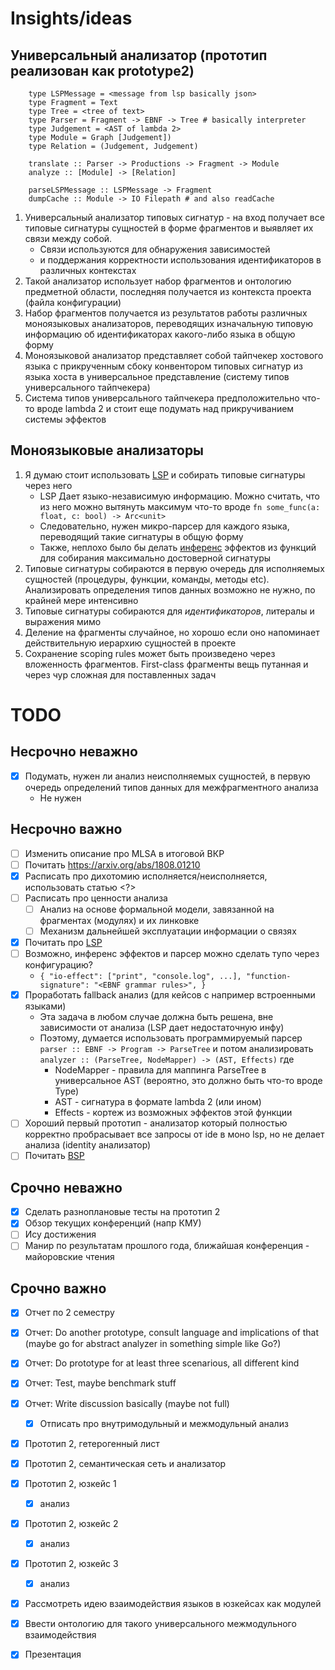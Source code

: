 
# Insights/ideas

## Универсальный анализатор (прототип реализован как prototype2)

```
    type LSPMessage = <message from lsp basically json>
    type Fragment = Text
    type Tree = <tree of text>
    type Parser = Fragment -> EBNF -> Tree # basically interpreter
    type Judgement = <AST of lambda 2>
    type Module = Graph [Judgement])
    type Relation = (Judgement, Judgement)

    translate :: Parser -> Productions -> Fragment -> Module
    analyze :: [Module] -> [Relation]

    parseLSPMessage :: LSPMessage -> Fragment
    dumpCache :: Module -> IO Filepath # and also readCache
```

1. Универсальный анализатор типовых сигнатур - на вход получает все типовые сигнатуры сущностей в форме фрагментов и выявляет их связи между собой.
    - Связи используются для обнаружения зависимостей 
    - и поддержания корректности использования идентификаторов в различных контекстах
2. Такой анализатор использует набор фрагментов и онтологию предметной области, последняя получается из контекста проекта (файла конфигурации)
3. Набор фрагментов получается из результатов работы различных моноязыковых анализаторов, переводящих изначальную типовую информацию об идентификаторах
какого-либо языка в общую форму
4. Моноязыковой анализатор представляет собой тайпчекер хостового языка с прикрученным сбоку конвентором типовых сигнатур из языка хоста в универсальное представление 
(систему типов универсального тайпчекера)
5. Система типов универсального тайпчекера предположительно что-то вроде lambda 2 и стоит еще подумать над прикручиванием системы эффектов

## Моноязыковые анализаторы
1. Я думаю стоит использовать [LSP](https://microsoft.github.io/language-server-protocol/) и собирать типовые сигнатуры через него
    * LSP Дает языко-независимую информацию. Можно считать, что из него можно вытянуть максимум что-то вроде `fn some_func(a: float, c: bool) -> Arc<unit>`
    * Следовательно, нужен микро-парсер для каждого языка, переводящий такие сигнатуры в общую форму
    * Также, неплохо было бы делать [инференс](#inference) эффектов из функций для собирания максимально достоверной сигнатуры
2. Типовые сигнатуры собираются в первую очередь для исполняемых сущностей (процедуры, функции, команды, методы etc).
Анализировать определения типов данных возможно не нужно, по крайней мере интенсивно
3. Типовые сигнатуры собираются для *идентификаторов*, литералы и выражения мимо
4. Деление на фрагменты случайное, но хорошо если оно напоминает действительную иерархию сущностей в проекте
5. Сохранение scoping rules может быть произведено через вложенность фрагментов. First-class фрагменты вещь путанная и через чур сложная для поставленных задач

# TODO

## Несрочно неважно

- [x] Подумать, нужен ли анализ неисполняемых сущностей, в первую очередь определений типов данных для межфрагментного анализа
    * Не нужен

## Несрочно важно

- [ ] Изменить описание про MLSA в итоговой ВКР
- [ ] Почитать https://arxiv.org/abs/1808.01210
- [x] Расписать про дихотомию исполняется/неисполняется, использовать статью <?>
- [ ] Расписать про ценности анализа
    - [ ] Анализ на основе формальной модели, завязанной на фрагментах (модулях) и их линковке
    - [ ] Механизм дальнейшей эксплуатации информации о связях
- [x] Почитать про [LSP](https://microsoft.github.io/language-server-protocol/)
- [ ] Возможно, инференс эффектов и парсер можно сделать тупо через конфигурацию?
    * ```{ "io-effect": ["print", "console.log", ...], "function-signature": "<EBNF grammar rules>", }```
- [x] Проработать fallback анализ (для кейсов с например встроенными языками)
    * Эта задача в любом случае должна быть решена, вне зависимости от анализа (LSP дает недостаточную инфу)
    * Поэтому, думается использовать программируемый парсер `parser :: EBNF -> Program -> ParseTree` 
        и потом анализировать `analyzer :: (ParseTree, NodeMapper) -> (AST, Effects)` где 
        - NodeMapper - правила для маппинга ParseTree в универсальное AST (вероятно, это должно быть что-то вроде Type)
        - AST - сигнатура в формате lambda 2 (или ином)
        - Effects - кортеж из возможных эффектов этой функции
- [ ] Хороший первый прототип - анализатор который полностью корректно пробрасывает все запросы от ide в моно lsp, но не делает анализа (identity анализатор) 
- [ ] Почитать [BSP](https://build-server-protocol.github.io/)

## Срочно неважно

- [x] Сделать разноплановые тесты на прототип 2
- [x] Обзор текущих конференций (напр КМУ)
- [ ] Ису достижения
- [ ] Манир по результатам прошлого года, ближайшая конференция - майоровские чтения

## Срочно важно

- [x] Отчет по 2 семестру
- [x] Отчет: Do another prototype, consult language and implications of that (maybe go for abstract analyzer in something simple like Go?)
- [x] Отчет: Do prototype for at least three scenarious, all different kind
- [x] Отчет: Test, maybe benchmark stuff
- [x] Отчет: Write discussion basically (maybe not full)
    - [x] Отписать про внутримодульный и межмодульный анализ
- [x] Прототип 2, гетерогенный лист
- [x] Прототип 2, семантическая сеть и анализатор
- [x] Прототип 2, юзкейс 1
    - [x] анализ
- [x] Прототип 2, юзкейс 2
    - [x] анализ
- [x] Прототип 2, юзкейс 3
    - [x] анализ
- [x] Рассмотреть идею взаимодействия языков в юзкейсах как модулей
- [x] Ввести онтологию для такого универсального межмодульного взаимодействия
- [x] Презентация

